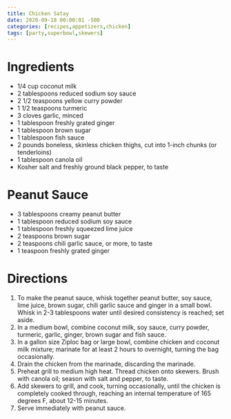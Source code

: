 ```yaml
---
title: Chicken Satay
date: 2020-09-18 00:00:01 -500
categories: [recipes,appetizers,chicken]
tags: [party,superbowl,skewers]
---
```

# Ingredients

- 1/4 cup coconut milk
- 2 tablespoons reduced sodium soy sauce
- 2 1/2 teaspoons yellow curry powder
- 1 1/2 teaspoons turmeric
- 3 cloves garlic, minced
- 1 tablespoon freshly grated ginger
- 1 tablespoon brown sugar
- 1 tablespoon fish sauce
- 2 pounds boneless, skinless chicken thighs, cut into 1-inch chunks
  (or tenderloins)
- 1 tablespoon canola oil
- Kosher salt and freshly ground black pepper, to taste

# Peanut Sauce

- 3 tablespoons creamy peanut butter
- 1 tablespoon reduced sodium soy sauce
- 1 tablespoon freshly squeezed lime juice
- 2 teaspoons brown sugar
- 2 teaspoons chili garlic sauce, or more, to taste
- 1 teaspoon freshly grated ginger

# Directions

1. To make the peanut sauce, whisk together peanut butter, soy sauce,
   lime juice, brown sugar, chili garlic sauce and ginger in a small
   bowl. Whisk in 2-3 tablespoons water until desired consistency is
   reached; set aside.
2. In a medium bowl, combine coconut milk, soy sauce, curry powder,
   turmeric, garlic, ginger, brown sugar and fish sauce.
3. In a gallon size Ziploc bag or large bowl, combine chicken and
   coconut milk mixture; marinate for at least 2 hours to overnight,
   turning the bag occasionally.
4. Drain the chicken from the marinade, discarding the marinade.
5. Preheat grill to medium high heat. Thread chicken onto skewers.
   Brush with canola oil; season with salt and pepper, to taste.
6. Add skewers to grill, and cook, turning occasionally, until the
   chicken is completely cooked through, reaching an internal
   temperature of 165 degrees F, about 12-15 minutes.
7. Serve immediately with peanut sauce.

